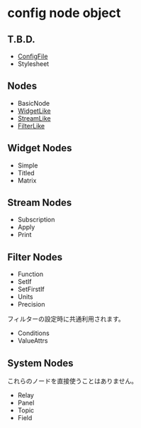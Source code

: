 # config node object

## T.B.D.

- [ConfigFile](common/config-file.md)
- Stylesheet

## Nodes

- BasicNode
- [WidgetLike](common/widget-like.md)
- [StreamLike](common/stream-like.md)
- [FilterLike](common/filter-like.md)

## Widget Nodes

- Simple
- Titled
- Matrix

## Stream Nodes

- Subscription
- Apply
- Print

## Filter Nodes

- Function
- SetIf
- SetFirstIf
- Units
- Precision

フィルターの設定時に共通利用されます。

- Conditions
- ValueAttrs

## System Nodes

これらのノードを直接使うことはありません。

- Relay
- Panel
- Topic
- Field
